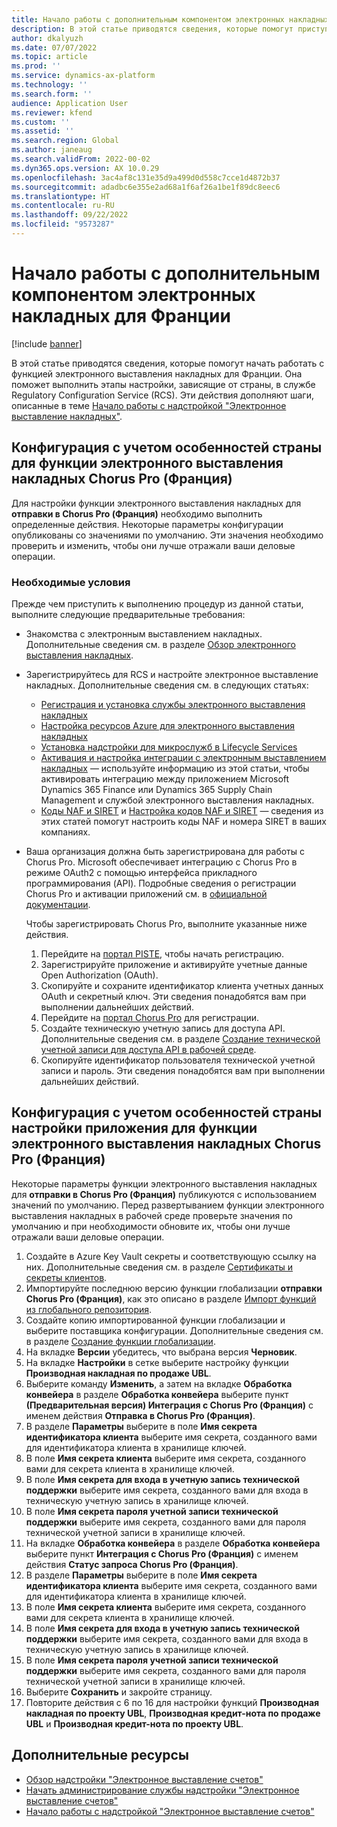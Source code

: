 ```yaml
---
title: Начало работы с дополнительным компонентом электронных накладных для Франции
description: В этой статье приводятся сведения, которые помогут приступить к работе с дополнительным компонентом электронного выставления накладных для Франции.
author: dkalyuzh
ms.date: 07/07/2022
ms.topic: article
ms.prod: ''
ms.service: dynamics-ax-platform
ms.technology: ''
ms.search.form: ''
audience: Application User
ms.reviewer: kfend
ms.custom: ''
ms.assetid: ''
ms.search.region: Global
ms.author: janeaug
ms.search.validFrom: 2022-00-02
ms.dyn365.ops.version: AX 10.0.29
ms.openlocfilehash: 3ac4af8c131e35d9a499d0d558c7cce1d4872b37
ms.sourcegitcommit: adadbc6e355e2ad68a1f6af26a1be1f89dc8eec6
ms.translationtype: HT
ms.contentlocale: ru-RU
ms.lasthandoff: 09/22/2022
ms.locfileid: "9573287"
---
```

# <a name="get-started-with-the-electronic-invoicing-add-on-for-france"></a>Начало работы с дополнительным компонентом электронных накладных для Франции

[!include [banner](../includes/banner.md)]

В этой статье приводятся сведения, которые помогут начать работать с функцией электронного выставления накладных для Франции. Она поможет выполнить этапы настройки, зависящие от страны, в службе Regulatory Configuration Service (RCS). Эти действия дополняют шаги, описанные в теме [Начало работы с надстройкой "Электронное выставление накладных"](e-invoicing-get-started.md).

## <a name="country-specific-configuration-for-french-chorus-pro-submission-fr-electronic-invoicing-feature"></a>Конфигурация с учетом особенностей страны для функции электронного выставления накладных Chorus Pro (Франция)

Для настройки функции электронного выставления накладных для **отправки в Chorus Pro (Франция)** необходимо выполнить определенные действия. Некоторые параметры конфигурации опубликованы со значениями по умолчанию. Эти значения необходимо проверить и изменить, чтобы они лучше отражали ваши деловые операции.

### <a name="prerequisites"></a>Необходимые условия

Прежде чем приступить к выполнению процедур из данной статьи, выполните следующие предварительные требования:

- Знакомства с электронным выставлением накладных. Дополнительные сведения см. в разделе [Обзор электронного выставления накладных](e-invoicing-service-overview.md).
- Зарегистрируйтесь для RCS и настройте электронное выставление накладных. Дополнительные сведения см. в следующих статьях:

    - [Регистрация и установка службы электронного выставления накладных](e-invoicing-sign-up-install.md)
    - [Настройка ресурсов Azure для электронного выставления накладных](e-invoicing-set-up-azure-resources.md)
    - [Установка надстройки для микрослужб в Lifecycle Services](e-invoicing-install-add-in-microservices-lcs.md)
    - [Активация и настройка интеграции с электронным выставлением накладных](e-invoicing-activate-setup-integration.md) — используйте информацию из этой статьи, чтобы активировать интеграцию между приложением Microsoft Dynamics 365 Finance или Dynamics 365 Supply Chain Management и службой электронного выставления накладных.
    - [Коды NAF и SIRET](emea-fra-naf-codes-siret-numbers.md) и [Настройка кодов NAF и SIRET](tasks/fr-00003-naf-codes-siret-numbers.md) — сведения из этих статей помогут настроить коды NAF и номера SIRET в ваших компаниях. 

- Ваша организация должна быть зарегистрирована для работы с Chorus Pro. Microsoft обеспечивает интеграцию с Chorus Pro в режиме OAuth2 с помощью интерфейса прикладного программирования (API). Подробные сведения о регистрации Chorus Pro и активации приложений см. в [официальной документации](https://communaute.chorus-pro.gouv.fr/documentation/help-for-api-developers-in-oauth2-mode/).

    Чтобы зарегистрировать Chorus Pro, выполните указанные ниже действия.

    1. Перейдите на [портал PISTE](https://piste.gouv.fr/en/component/apiportal/registration), чтобы начать регистрацию. 
    2. Зарегистрируйте приложение и активируйте учетные данные Open Authorization (OAuth).
    3. Скопируйте и сохраните идентификатор клиента учетных данных OAuth и секретный ключ. Эти сведения понадобятся вам при выполнении дальнейших действий.
    4. Перейдите на [портал Chorus Pro](https://portail.chorus-pro.gouv.fr/aife_csm/?id=aife_enrollment) для регистрации. 
    5. Создайте техническую учетную запись для доступа API. Дополнительные сведения см. в разделе [Создание технической учетной записи для доступа API в рабочей среде](https://communaute.chorus-pro.gouv.fr/documentation/creation-of-a-technical-account-for-an-api-access-in-production/).
    6. Скопируйте идентификатор пользователя технической учетной записи и пароль. Эти сведения понадобятся вам при выполнении дальнейших действий.

## <a name="country-specific-configuration-of-the-application-setup-for-the-french-chorus-pro-submission-fr-electronic-invoicing-feature"></a>Конфигурация с учетом особенностей страны настройки приложения для функции электронного выставления накладных Chorus Pro (Франция)

Некоторые параметры функции электронного выставления накладных для **отправки в Chorus Pro (Франция)** публикуются с использованием значений по умолчанию. Перед развертыванием функции электронного выставления накладных в рабочей среде проверьте значения по умолчанию и при необходимости обновите их, чтобы они лучше отражали ваши деловые операции.

1. Создайте в Azure Key Vault секреты и соответствующую ссылку на них. Дополнительные сведения см. в разделе [Сертификаты и секреты клиентов](e-invoicing-customer-certificates-secrets.md).
2. Импортируйте последнюю версию функции глобализации **отправки Chorus Pro (Франция)**, как это описано в разделе [Импорт функций из глобального репозитория](e-invoicing-import-feature-global-repository.md).
3. Создайте копию импортированной функции глобализации и выберите поставщика конфигурации. Дополнительные сведения см. в разделе [Создание функции глобализации](e-invoicing-create-new-globalization-feature.md).
4. На вкладке **Версии** убедитесь, что выбрана версия **Черновик**.
5. На вкладке **Настройки** в сетке выберите настройку функции **Производная накладная по продаже UBL**.
6. Выберите команду **Изменить**, а затем на вкладке **Обработка конвейера** в разделе **Обработка конвейера** выберите пункт **(Предварительная версия) Интеграция с Chorus Pro (Франция)** с именем действия **Отправка в Chorus Pro (Франция)**.
7. В разделе **Параметры** выберите в поле **Имя секрета идентификатора клиента** выберите имя секрета, созданного вами для идентификатора клиента в хранилище ключей.
8. В поле **Имя секрета клиента** выберите имя секрета, созданного вами для секрета клиента в хранилище ключей.
9. В поле **Имя секрета для входа в учетную запись технической поддержки** выберите имя секрета, созданного вами для входа в техническую учетную запись в хранилище ключей.
10. В поле **Имя секрета пароля учетной записи технической поддержки** выберите имя секрета, созданного вами для пароля технической учетной записи в хранилище ключей.
11. На вкладке **Обработка конвейера** в разделе **Обработка конвейера** выберите пункт **Интеграция с Chorus Pro (Франция)** с именем действия **Статус запроса Chorus Pro (Франция)**.
12. В разделе **Параметры** выберите в поле **Имя секрета идентификатора клиента** выберите имя секрета, созданного вами для идентификатора клиента в хранилище ключей.
13. В поле **Имя секрета клиента** выберите имя секрета, созданного вами для секрета клиента в хранилище ключей.
14. В поле **Имя секрета для входа в учетную запись технической поддержки** выберите имя секрета, созданного вами для входа в техническую учетную запись в хранилище ключей.
15. В поле **Имя секрета пароля учетной записи технической поддержки** выберите имя секрета, созданного вами для пароля технической учетной записи в хранилище ключей.
16. Выберите **Сохранить** и закройте страницу.
17. Повторите действия с 6 по 16 для настройки функций **Производная накладная по проекту UBL**, **Производная кредит-нота по продаже UBL** и **Производная кредит-нота по проекту UBL**.

## <a name="additional-resources"></a>Дополнительные ресурсы

- [Обзор надстройки "Электронное выставление счетов"](e-invoicing-service-overview.md)
- [Начать администрирование службы надстройки "Электронное выставление счетов"](e-invoicing-get-started-service-administration.md)
- [Начало работы с надстройкой "Электронное выставление счетов"](e-invoicing-get-started.md)
